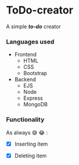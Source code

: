 # ToDo-creator

A simple ***to-do*** creator 

### Languages used
* Frontend
  - HTML
  - CSS
  - Bootstrap
* Backend
  - EJS
  - Node
  - Express
  - MongoDB

### Functionality
As always :sweat_smile: :joy: :
- [x] Inserting item
- [x] Deleting item

